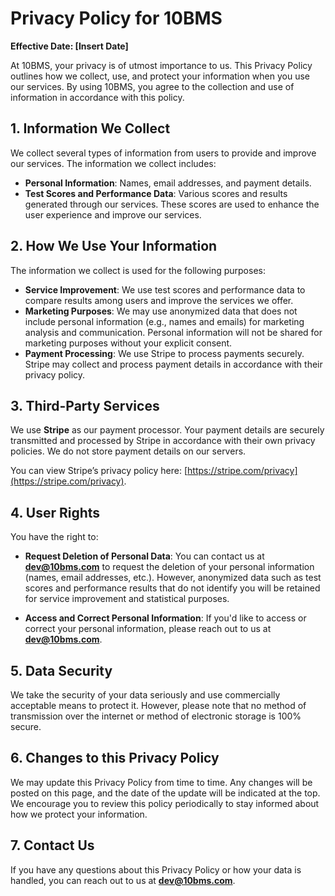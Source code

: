 # Privacy Policy for 10BMS

**Effective Date: [Insert Date]**

At 10BMS, your privacy is of utmost importance to us. This Privacy Policy outlines how we collect, use, and protect your information when you use our services. By using 10BMS, you agree to the collection and use of information in accordance with this policy.

## 1. Information We Collect

We collect several types of information from users to provide and improve our services. The information we collect includes:

-   **Personal Information**: Names, email addresses, and payment details.
-   **Test Scores and Performance Data**: Various scores and results generated through our services. These scores are used to enhance the user experience and improve our services.

## 2. How We Use Your Information

The information we collect is used for the following purposes:

-   **Service Improvement**: We use test scores and performance data to compare results among users and improve the services we offer.
-   **Marketing Purposes**: We may use anonymized data that does not include personal information (e.g., names and emails) for marketing analysis and communication. Personal information will not be shared for marketing purposes without your explicit consent.
-   **Payment Processing**: We use Stripe to process payments securely. Stripe may collect and process payment details in accordance with their privacy policy.

## 3. Third-Party Services

We use **Stripe** as our payment processor. Your payment details are securely transmitted and processed by Stripe in accordance with their own privacy policies. We do not store payment details on our servers.

You can view Stripe’s privacy policy here: [https://stripe.com/privacy](https://stripe.com/privacy).

## 4. User Rights

You have the right to:

-   **Request Deletion of Personal Data**: You can contact us at **dev@10bms.com** to request the deletion of your personal information (names, email addresses, etc.). However, anonymized data such as test scores and performance results that do not identify you will be retained for service improvement and statistical purposes.

-   **Access and Correct Personal Information**: If you'd like to access or correct your personal information, please reach out to us at **dev@10bms.com**.

## 5. Data Security

We take the security of your data seriously and use commercially acceptable means to protect it. However, please note that no method of transmission over the internet or method of electronic storage is 100% secure.

## 6. Changes to this Privacy Policy

We may update this Privacy Policy from time to time. Any changes will be posted on this page, and the date of the update will be indicated at the top. We encourage you to review this policy periodically to stay informed about how we protect your information.

## 7. Contact Us

If you have any questions about this Privacy Policy or how your data is handled, you can reach out to us at **dev@10bms.com**.
